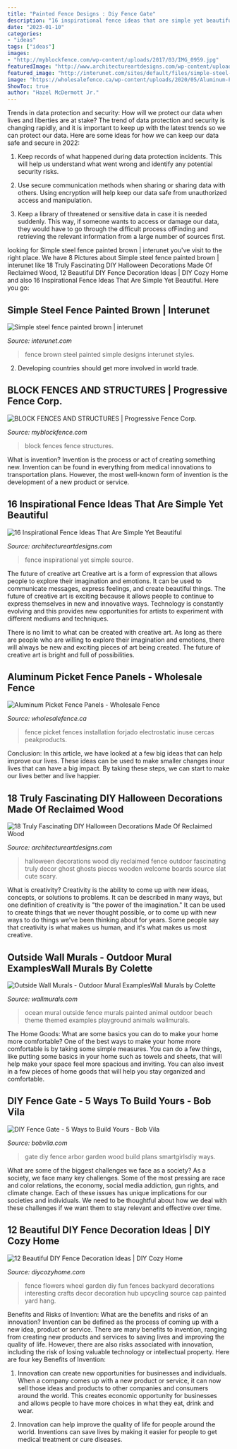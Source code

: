 ```yaml
---
title: "Painted Fence Designs : Diy Fence Gate"
description: "16 inspirational fence ideas that are simple yet beautiful"
date: "2023-01-10"
categories:
- "ideas"
tags: ["ideas"]
images:
- "http://myblockfence.com/wp-content/uploads/2017/03/IMG_0959.jpg"
featuredImage: "http://www.architectureartdesigns.com/wp-content/uploads/2016/09/9-8.jpg"
featured_image: "http://interunet.com/sites/default/files/simple-steel-fence-painted-brown.jpg"
image: "https://wholesalefence.ca/wp-content/uploads/2020/05/Aluminum-Fence-Post-SKU-7001-7002-InUse.jpg"
ShowToc: true
author: "Hazel McDermott Jr."
---
```



Trends in data protection and security: How will we protect our data when lives and liberties are at stake?
The trend of data protection and security is changing rapidly, and it is important to keep up with the latest trends so we can protect our data. Here are some ideas for how we can keep our data safe and secure in 2022:
1. Keep records of what happened during data protection incidents. This will help us understand what went wrong and identify any potential security risks.

2. Use secure communication methods when sharing or sharing data with others. Using encryption will help keep our data safe from unauthorized access and manipulation.

3. Keep a library of threatened or sensitive data in case it is needed suddenly. This way, if someone wants to access or damage our data, they would have to go through the difficult process ofFinding and retrieving the relevant information from a large number of sources first.


	

		
looking for Simple steel fence painted brown | interunet you've visit to the right place. We have 8 Pictures about Simple steel fence painted brown | interunet like 18 Truly Fascinating DIY Halloween Decorations Made Of Reclaimed Wood, 12 Beautiful DIY Fence Decoration Ideas | DIY Cozy Home and also 16 Inspirational Fence Ideas That Are Simple Yet Beautiful. Here you go:
		
    
## Simple Steel Fence Painted Brown | Interunet

<img loading=lazy src="http://interunet.com/sites/default/files/simple-steel-fence-painted-brown.jpg" onerror="this.onerror=null;this.src='https://tse4.mm.bing.net/th?id=OIP.Le-2Xicswu8KfCH_0byQEwHaE8&amp;pid=15.1';" alt="Simple steel fence painted brown | interunet">

_Source: interunet.com_

>fence brown steel painted simple designs interunet styles. 

	

2. Developing countries should get more involved in world trade.

    
## BLOCK FENCES AND STRUCTURES | Progressive Fence Corp.

<img loading=lazy src="http://myblockfence.com/wp-content/uploads/2017/03/IMG_0959.jpg" onerror="this.onerror=null;this.src='https://tse4.mm.bing.net/th?id=OIP.1WhojphdEJ2lUayOAjZqbwHaFj&amp;pid=15.1';" alt="BLOCK FENCES AND STRUCTURES | Progressive Fence Corp.">

_Source: myblockfence.com_

>block fences fence structures. 

	

What is invention?
Invention is the process or act of creating something new. Invention can be found in everything from medical innovations to transportation plans. However, the most well-known form of invention is the development of a new product or service.

    
## 16 Inspirational Fence Ideas That Are Simple Yet Beautiful

<img loading=lazy src="https://www.architectureartdesigns.com/wp-content/uploads/2017/02/9-6-630x420.jpg" onerror="this.onerror=null;this.src='https://tse4.mm.bing.net/th?id=OIP.oF9i19PjOuBa7JQd1deJtAHaE8&amp;pid=15.1';" alt="16 Inspirational Fence Ideas That Are Simple Yet Beautiful">

_Source: architectureartdesigns.com_

>fence inspirational yet simple source. 

	

The future of creative art
Creative art is a form of expression that allows people to explore their imagination and emotions. It can be used to communicate messages, express feelings, and create beautiful things.
The future of creative art is exciting because it allows people to continue to express themselves in new and innovative ways. Technology is constantly evolving and this provides new opportunities for artists to experiment with different mediums and techniques.

There is no limit to what can be created with creative art. As long as there are people who are willing to explore their imagination and emotions, there will always be new and exciting pieces of art being created. The future of creative art is bright and full of possibilities.

    
## Aluminum Picket Fence Panels - Wholesale Fence

<img loading=lazy src="https://wholesalefence.ca/wp-content/uploads/2020/05/Aluminum-Fence-Post-SKU-7001-7002-InUse.jpg" onerror="this.onerror=null;this.src='https://tse4.mm.bing.net/th?id=OIP.Q2Ffzd6HatqqLy6u8kBytQHaHa&amp;pid=15.1';" alt="Aluminum Picket Fence Panels - Wholesale Fence">

_Source: wholesalefence.ca_

>fence picket fences installation forjado electrostatic inuse cercas peakproducts. 

	

Conclusion:
In this article, we have looked at a few big ideas that can help improve our lives. These ideas can be used to make smaller changes inour lives that can have a big impact. By taking these steps, we can start to make our lives better and live happier.

    
## 18 Truly Fascinating DIY Halloween Decorations Made Of Reclaimed Wood

<img loading=lazy src="http://www.architectureartdesigns.com/wp-content/uploads/2016/09/9-8.jpg" onerror="this.onerror=null;this.src='https://tse4.mm.bing.net/th?id=OIP.MkHW-hO0ZQ2iNMTEMF1dVwHaNI&amp;pid=15.1';" alt="18 Truly Fascinating DIY Halloween Decorations Made Of Reclaimed Wood">

_Source: architectureartdesigns.com_

>halloween decorations wood diy reclaimed fence outdoor fascinating truly decor ghost ghosts pieces wooden welcome boards source slat cute scary. 

	

What is creativity?
Creativity is the ability to come up with new ideas, concepts, or solutions to problems. It can be described in many ways, but one definition of creativity is "the power of the imagination." It can be used to create things that we never thought possible, or to come up with new ways to do things we've been thinking about for years. Some people say that creativity is what makes us human, and it's what makes us most creative.

    
## Outside Wall Murals - Outdoor Mural ExamplesWall Murals By Colette

<img loading=lazy src="https://www.wallmurals.com/wp-content/uploads/2015/05/ocean_animal_painted_fence_mural.png" onerror="this.onerror=null;this.src='https://tse1.mm.bing.net/th?id=OIP.5ziwzFvKmgNiziKHClI4rAHaFj&amp;pid=15.1';" alt="Outside Wall Murals - Outdoor Mural ExamplesWall Murals by Colette">

_Source: wallmurals.com_

>ocean mural outside fence murals painted animal outdoor beach theme themed examples playground animals wallmurals. 

	

The Home Goods: What are some basics you can do to make your home more comfortable?
One of the best ways to make your home more comfortable is by taking some simple measures. You can do a few things, like putting some basics in your home such as towels and sheets, that will help make your space feel more spacious and inviting. You can also invest in a few pieces of home goods that will help you stay organized and comfortable.

    
## DIY Fence Gate - 5 Ways To Build Yours - Bob Vila

<img loading=lazy src="https://s3-production.bobvila.com/articles/wp-content/uploads/2016/03/Garden_Arbor_Gate_SmartGirlsDIY.jpg" onerror="this.onerror=null;this.src='https://tse2.mm.bing.net/th?id=OIP.vZT7DBxR1MZ0OwwT6eO6kAHaJw&amp;pid=15.1';" alt="DIY Fence Gate - 5 Ways to Build Yours - Bob Vila">

_Source: bobvila.com_

>gate diy fence arbor garden wood build plans smartgirlsdiy ways. 

	

What are some of the biggest challenges we face as a society?
As a society, we face many key challenges. Some of the most pressing are race and color relations, the economy, social media addiction, gun rights, and climate change. Each of these issues has unique implications for our societies and individuals. We need to be thoughtful about how we deal with these challenges if we want them to stay relevant and effective over time.

    
## 12 Beautiful DIY Fence Decoration Ideas | DIY Cozy Home

<img loading=lazy src="http://diycozyhome.com/wp-content/uploads/2016/06/wheel-flowers.jpg" onerror="this.onerror=null;this.src='https://tse2.mm.bing.net/th?id=OIP.HaZ6g6-5nJ6DOTIN4axxuQHaJ3&amp;pid=15.1';" alt="12 Beautiful DIY Fence Decoration Ideas | DIY Cozy Home">

_Source: diycozyhome.com_

>fence flowers wheel garden diy fun fences backyard decorations interesting crafts decor decoration hub upcycling source cap painted yard hang. 

	

Benefits and Risks of Invention: What are the benefits and risks of an innovation?
Invention can be defined as the process of coming up with a new idea, product or service. There are many benefits to invention, ranging from creating new products and services to saving lives and improving the quality of life. However, there are also risks associated with innovation, including the risk of losing valuable technology or intellectual property. Here are four key Benefits of Invention: 
1) Innovation can create new opportunities for businesses and individuals. When a company comes up with a new product or service, it can now sell those ideas and products to other companies and consumers around the world. This creates economic opportunity for businesses and allows people to have more choices in what they eat, drink and wear. 

2) Innovation can help improve the quality of life for people around the world. Inventions can save lives by making it easier for people to get medical treatment or cure diseases.

